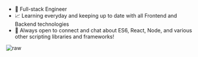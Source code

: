 - :construction_worker: Full-stack Engineer 
- :chart_with_upwards_trend: Learning everyday and keeping up to date with all Frontend and Backend technologies
- :speech_balloon: Always open to connect and chat about ES6, React, Node, and various other scripting libraries and frameworks!


![raw](https://user-images.githubusercontent.com/92245269/147205983-5818d31f-a32b-4769-8a83-b1cfec14c4c5.gif)


<!---
igrimzyi/igrimzyi is a ✨ special ✨ repository because its `README.md` (this file) appears on your GitHub profile.
You can click the Preview link to take a look at your changes.
--->
